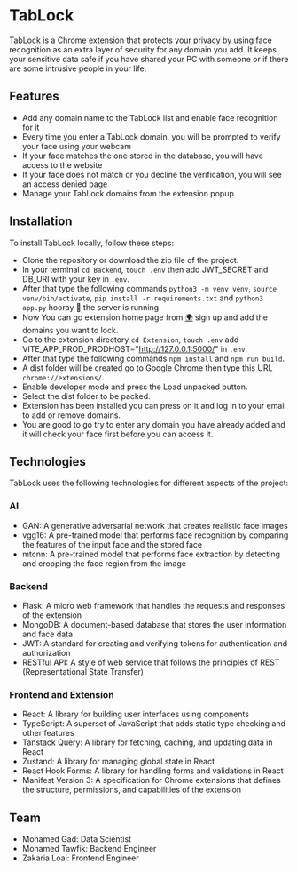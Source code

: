 # TabLock

TabLock is a Chrome extension that protects your privacy by using face recognition as an extra layer of security for any domain you add. It keeps your sensitive data safe if you have shared your PC with someone or if there are some intrusive people in your life.

## Features

- Add any domain name to the TabLock list and enable face recognition for it
- Every time you enter a TabLock domain, you will be prompted to verify your face using your webcam
- If your face matches the one stored in the database, you will have access to the website
- If your face does not match or you decline the verification, you will see an access denied page
- Manage your TabLock domains from the extension popup


## Installation

To install TabLock locally, follow these steps:

- Clone the repository or download the zip file of the project.
- In your terminal `cd Backend`, `touch .env` then add JWT_SECRET and DB_URI with your key in `.env`.
- After that type the following commands `python3 -m venv venv`, `source venv/bin/activate`, `pip install -r requirements.txt` and `python3 app.py` hooray 🎉 the server is running.
- Now You can go extension home page from [🌍](https://tab-lock-utqs.onrender.com/) sign up and add the domains you want to lock.
- Go to the extension directory `cd Extension`, `touch .env` add VITE_APP_PROD_PRODHOST="http://127.0.0.1:5000/" in `.env`.
- After that type the following commands `npm install` and `npm run build`.
- A dist folder will be created go to Google Chrome then type this URL `chrome://extensions/`.
- Enable developer mode and press the Load unpacked button.
- Select the dist folder to be packed.
- Extension has been installed you can press on it and log in to your email to add or remove domains.
- You are good to go try to enter any domain you have already added and it will check your face first before you can access it.

## Technologies

TabLock uses the following technologies for different aspects of the project:

### AI
- GAN: A generative adversarial network that creates realistic face images
- vgg16: A pre-trained model that performs face recognition by comparing the features of the input face and the stored face
- mtcnn: A pre-trained model that performs face extraction by detecting and cropping the face region from the image


### Backend
- Flask: A micro web framework that handles the requests and responses of the extension
- MongoDB: A document-based database that stores the user information and face data
- JWT: A standard for creating and verifying tokens for authentication and authorization
- RESTful API: A style of web service that follows the principles of REST (Representational State Transfer)

### Frontend and Extension
- React: A library for building user interfaces using components
- TypeScript: A superset of JavaScript that adds static type checking and other features
- Tanstack Query: A library for fetching, caching, and updating data in React
- Zustand: A library for managing global state in React
- React Hook Forms: A library for handling forms and validations in React
- Manifest Version 3: A specification for Chrome extensions that defines the structure, permissions, and capabilities of the extension


## Team
- Mohamed Gad: Data Scientist 
- Mohamed Tawfik: Backend Engineer
- Zakaria Loai: Frontend Engineer






